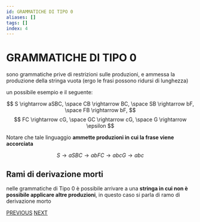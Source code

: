 ```yaml
---
id: GRAMMATICHE DI TIPO 0
aliases: []
tags: []
index: 4
---
```

#  GRAMMATICHE DI TIPO 0

sono grammatiche prive di restrizioni sulle produzioni, e ammessa la produzione della stringa vuota (ergo le frasi possono ridursi di lunghezza)

un possibile esempio e il seguente:

$$
S \rightarrow aSBC, \space CB \rightarrow BC, \space SB \rightarrow bF, \space FB \rightarrow bF,
$$
$$
FC \rightarrow cG, \space GC \rightarrow cG, \space G \rightarrow \epsilon
$$

Notare che tale linguaggio **ammette produzioni in cui la frase viene accorciata**

$$
S \rightarrow aSBC\rightarrow abFC \rightarrow abcG \rightarrow abc
$$

## Rami di derivazione morti

nelle grammatiche di Tipo 0 è possibile arrivare a una **stringa in cui non è possibile applicare altre produzioni**, in questo caso si parla di ramo di derivazione morto

[PREVIOUS](linguaggi_modelli_computazionali/classificazione_chomsky.md) [NEXT](linguaggi_modelli_computazionali/grammatiche_tipo_1.md)
